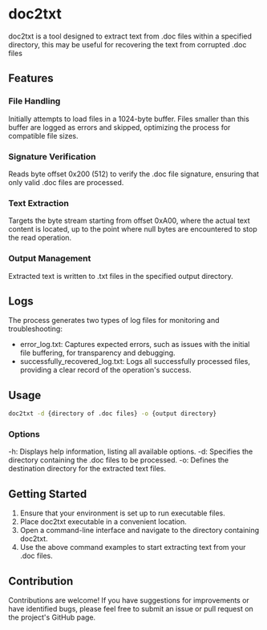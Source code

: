 doc2txt
===
doc2txt is a tool designed to extract text from .doc files within a specified directory, this may be useful for recovering the text from corrupted .doc files

## Features

### File Handling 
Initially attempts to load files in a 1024-byte buffer. Files smaller than this buffer are logged as errors and skipped, optimizing the process for compatible file sizes.

### Signature Verification
Reads byte offset 0x200 (512) to verify the .doc file signature, ensuring that only valid .doc files are processed.

### Text Extraction 
Targets the byte stream starting from offset 0xA00, where the actual text content is located, up to the point where null bytes are encountered to stop the read operation.

### Output Management
Extracted text is written to .txt files in the specified output directory.

## Logs 
The process generates two types of log files for monitoring and troubleshooting:
- error_log.txt: Captures expected errors, such as issues with the initial file buffering, for transparency and debugging.
- successfully_recovered_log.txt: Logs all successfully processed files, providing a clear record of the operation's success.

## Usage

```bash
doc2txt -d {directory of .doc files} -o {output directory}
```

### Options

-h: Displays help information, listing all available options.
-d: Specifies the directory containing the .doc files to be processed.
-o: Defines the destination directory for the extracted text files.

## Getting Started

1. Ensure that your environment is set up to run executable files.
2. Place doc2txt executable in a convenient location.
3. Open a command-line interface and navigate to the directory containing doc2txt.
4. Use the above command examples to start extracting text from your .doc files.

## Contribution

Contributions are welcome! If you have suggestions for improvements or have identified bugs, please feel free to submit an issue or pull request on the project's GitHub page.
